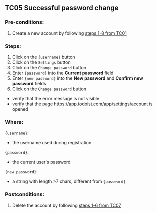 ## TC05 Successful password change
### Pre-conditions:
1. Create a new account by following [steps 1-8 from TC01](TC01.md) 
### Steps:
1. Click on the `{username}` button
2. Click on the `Settings` button
3. Click on the `Change password` button
4. Enter `{password}` into the **Current password** field
5. Enter `{new password}` into the **New password** and **Confirm new password** fields
6. Click on the `Change password` button
* verify that the error message is not visible
* verify that the page https://app.todoist.com/app/settings/account is opened
### Where:
`{username}`:
* the username used during registration

`{password}`:
* the current user's password

`{new password}`:
* a string with length >7 chars, different from `{password}`

### Postconditions:
1. Delete the account by following  [steps 1-6 from TC07](TC07.md)